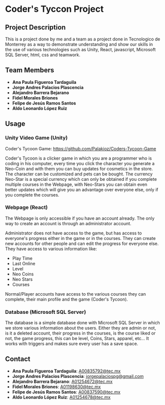 # Coder's Tyccon Project

## Project Description
This is a project done by me and a team as a project done in Tecnologico de Monterrey as a way to demonstrate understanding and show our skills in the use of various technologies such as Unity, React, javascript, Microsoft SQL Server, html, css and teamwork.

## Team Members
- **Ana Paula Figueroa Tardaguila**
- **Jorge Andres Palacios Plascencia**
- **Alejandro Barrera Bejarano**
- **Fidel Morales Briones**
- **Felipe de Jesús Ramos Santos**
- **Aldo Leonardo López Ruiz**

## Usage
### Unity Video Game (Unity)
Coder's Tycoon Game: https://github.com/Palakioz/Coders-Tycoon-Game

Coder's Tycoon is a clicker game in which you are a programmer who is coding in his computer, every time you click the character you generate a Neo-Coin and with them you can buy updates for cosmetics in the store. The character can be customized and pets can be bought. The currency Neo-Star is a special currency which can only be obtained if you complete multiple courses in the Webpage, with Neo-Stars you can obtain even better updates which will give you an advantage over everyone else, only if you complete the courses.

### Webpage (React)
The Webpage is only accessible if you have an account already. The only way to create an account is through an administrator account.

Administrator does not have access to the game, but has access to everyone's progress either in the game or in the courses. They can create new accounts for other people and can edit the progress for everyone else. They have access to various information like:
- Play Time
- Last Online
- Level
- Neo Coins
- Neo Stars
- Courses

Normal/Player accounts have access to the various courses they can complete, their main profile and the game (Coder's Tycoon).

### Database (Microsoft SQL Server)
The database is a simple database done with Microsoft SQL Server in which we store various information about the users. Either they are admin or not, is it a deleted account, their progress in the courses, is the course liked or not, the game progress, this can be level, Coins, Stars, apparel, etc... It works with triggers and makes sure every user has a save space.

## Contact
- **Ana Paula Figueroa Tardaguila**: A00835792@tec.mx
- **Jorge Andres Palacios Plascencia**: jorgepalaciospg@gmail.com
- **Alejandro Barrera Bejarano**: A01254672@tec.mx
- **Fidel Morales Briones**: A01198630@tec.mx
- **Felipe de Jesús Ramos Santos**: A00837590@tec.mx
- **Aldo Leonardo López Ruiz**: A01254678@tec.mx
